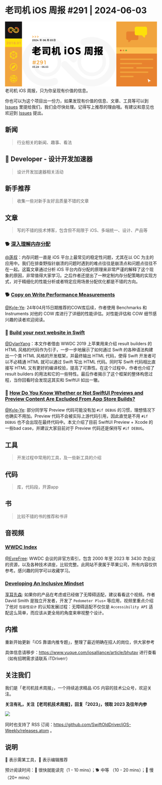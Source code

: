 # 老司机 iOS 周报 #291 | 2024-06-03

![ios-weekly](https://github.com/SwiftOldDriver/iOS-Weekly/blob/master/assets/weekly-header/291.jpg?raw=true)
老司机 iOS 周报，只为你呈现有价值的信息。

你也可以为这个项目出一份力，如果发现有价值的信息、文章、工具等可以到 [Issues](https://github.com/SwiftOldDriver/iOS-Weekly/issues) 里提给我们，我们会尽快处理。记得写上推荐的理由哦。有建议和意见也欢迎到 [Issues](https://github.com/SwiftOldDriver/iOS-Weekly/issues) 提出。

## 新闻

> 行业相关的新闻、趣事、看法

##  Developer - 设计开发加速器

> 设计开发加速器相关活动

## 新手推荐

> 收集一些对新手友好且质量不错的文章

## 文章

> 写的不错的技术博客，包含但不局限于 iOS、多端统一、设计、产品等

### 🐕 [深入理解内存分配](http://djs66256.github.io/2018/04/04/2018-04-04-%E6%B7%B1%E5%85%A5%E7%90%86%E8%A7%A3%E5%86%85%E5%AD%98%E5%88%86%E9%85%8D/)
[@莲叔](https://github.com/aaaron7)：内存问题一直是 iOS 平台上最常见的稳定性问题，尤其在以 OC 为主的应用中。我们在排查野指针崩溃的问题时遇到的难点往往是崩溃点和问题点往往不在一起。这篇文章通过分析 iOS 平台内存分配的原理来非常严谨的解释了这个现象的原因，非常值得大家学习。之后作者还提出了一种定制内存分配策略的实现方式，对于精细化的性能分析或者特定应用场景分配优化都是不错的方向。

### 🐕 [Copy on Write Performance Measurements](https://github.com/Swift-CowBox/Swift-CowBox-Sample)

[@Kyle-Ye](https://github.com/Kyle-Ye): 24年04月15日期推荐的COW库后续，作者使用 Benchmarks 和 Instruments 对他的 COW 库进行了详细的性能评估。对性能评估和 COW 细节感兴趣的读者欢迎阅读。

### 🐢 [Build your next website in Swift](https://www.hackingwithswift.com/articles/266/build-your-next-website-in-swift)

[@DylanYang](https://github.com/Dylan19Yang)：本文作者借由 WWDC 2019 上苹果用来介绍 result builders 的 HTML 风格的代码作为引子，一步一步地展示了如何通过 Swift 的各种语法构建出一个类 HTML 风格的开发框架，并最终输出 HTML 代码，使得 Swift 开发者可以不必精通 HTML 就可以通过 Swift 写出 HTML 代码。同时写 Swift 代码相比直接写 HTML 又有更好的编译校验，提高了可靠性。在这个过程中，作者也介绍了 result builders 的用法和它的一些特性。最后作者揭示了这个框架的整体构思过程，当你回看时会发现这其实和 SwiftUI 如出一辙。

### 🐎 [How Do You Know Whether or Not SwiftUI Previews and Preview Content Are Excluded From App Store Builds?](https://jaredsinclair.com/2024/05/20/preview-content.html)

[@Kyle-Ye](https://github.com/Kyle-Ye): 部分同学写 Preview 代码可能没有加 `#if DEBUG` 的习惯，理想情况下也确实不用加。Preview 代码不会被实际上游代码引用，因此直觉是不用 `#if DEBUG` 也不会出现在最终代码中。本文介绍了目前 SwiftUI Preview + Xcode 的一些bad case，并建议大家目前对于 Preview 代码还是保持写 `#if DEBUG`。

## 工具

> 开发过程中常用的工具，及一些新工具的介绍

## 代码

> 库，代码段，开源app

## 书

> 比较不错的书的推荐和书评

## 音视频

### [WWDC Index](https://nonstrict.eu/wwdcindex/)

[@EyreFree](https://github.com/EyreFree): WWDC 会议的非官方索引，包含 2000 年至 2023 年 3430 次会议的资源，以及各种技术讲座，比较完整。此网站不隶属于苹果公司，所有内容仅供参考。感兴趣的同学可以收藏学习。

### [Developing An Inclusive Mindset](https://david-smith.org/blog/2024/04/22/new-post/)

[享耳先森](https://github.com/iblacksun): 如果你的产品在考虑或已经做了无障碍适配，建议看看这个视频。作者 David Smith 是独立开发者，开发了 `Pedometer Plus+` 等应用，视频里重点介绍了他对 `包容性设计` 的认知发展过程：无障碍适配不仅仅是 `Accessibility API` 适配这么简单，而应该从更全局的角度来审视整个设计。

## 内推

重新开始更新「iOS 靠谱内推专题」，整理了最近明确在招人的岗位，供大家参考

具体信息请移步：https://www.yuque.com/iosalliance/article/bhutav 进行查看（如有招聘需求请联系 iTDriverr）

## 关注我们

我们是「老司机技术周报」，一个持续追求精品 iOS 内容的技术公众号，欢迎关注。

**关注有礼，关注【老司机技术周报】，回复「2023」，领取 2023 及往年内参**

![](https://github.com/SwiftOldDriver/iOS-Weekly/blob/master/assets/qrcode_for_wechat.jpg?raw=true)

同时也支持了 RSS 订阅：https://github.com/SwiftOldDriver/iOS-Weekly/releases.atom 。

## 说明

🚧 表示需某工具，🌟 表示编辑推荐

预计阅读时间：🐎 很快就能读完（1 - 10 mins）；🐕 中等 （10 - 20 mins）；🐢 慢（20+ mins）
